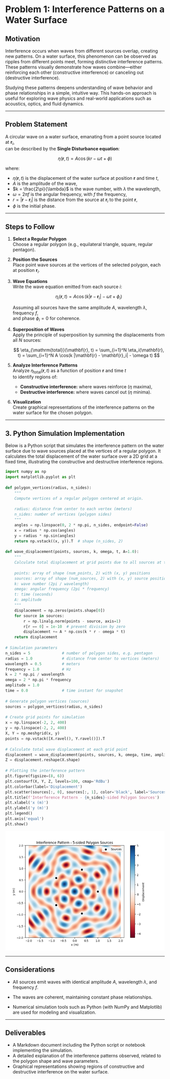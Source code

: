 # Problem 1: Interference Patterns on a Water Surface

## Motivation

Interference occurs when waves from different sources overlap, creating new patterns. On a water surface, this phenomenon can be observed as ripples from different points meet, forming distinctive interference patterns. These patterns visually demonstrate how waves combine—either reinforcing each other (constructive interference) or canceling out (destructive interference).

Studying these patterns deepens understanding of wave behavior and phase relationships in a simple, intuitive way. This hands-on approach is useful for exploring wave physics and real-world applications such as acoustics, optics, and fluid dynamics.

---

## Problem Statement

A circular wave on a water surface, emanating from a point source located at $\mathbf{r}_i$,  
can be described by the **Single Disturbance equation**:

$$
\eta(\mathbf{r}, t) = A \cos(k r - \omega t + \phi)
$$

where:  
- $\eta(\mathbf{r}, t)$ is the displacement of the water surface at position $\mathbf{r}$ and time $t$,  
- $A$ is the amplitude of the wave,  
- $k = \frac{2\pi}{\lambda}$ is the wave number, with $\lambda$ the wavelength,  
- $\omega = 2 \pi f$ is the angular frequency, with $f$ the frequency,  
- $r = |\mathbf{r} - \mathbf{r}_i|$ is the distance from the source at $\mathbf{r}_i$ to the point $\mathbf{r}$,  
- $\phi$ is the initial phase.

---

## Steps to Follow

1. **Select a Regular Polygon**  
   Choose a regular polygon (e.g., equilateral triangle, square, regular pentagon).

2. **Position the Sources**  
   Place point wave sources at the vertices of the selected polygon, each at position $\mathbf{r}_i$.

3. **Wave Equations**  
   Write the wave equation emitted from each source $i$:

   $$
   \eta_i(\mathbf{r}, t) = A \cos(k |\mathbf{r} - \mathbf{r}_i| - \omega t + \phi_i)
   $$

   Assuming all sources have the same amplitude $A$, wavelength $\lambda$, frequency $f$,  
   and phase $\phi_i = 0$ for coherence.

4. **Superposition of Waves**  
   Apply the principle of superposition by summing the displacements from all $N$ sources:

   $$
   \eta_{\mathrm{total}}(\mathbf{r}, t) = \sum_{i=1}^N \eta_i(\mathbf{r}, t) = \sum_{i=1}^N A \cos(k |\mathbf{r} - \mathbf{r}_i| - \omega t)
   $$

5. **Analyze Interference Patterns**  
   Analyze $\eta_{\mathrm{total}}(\mathbf{r}, t)$ as a function of position $\mathbf{r}$ and time $t$  
   to identify regions of:

   - **Constructive interference:** where waves reinforce ($\eta$ maxima),  
   - **Destructive interference:** where waves cancel out ($\eta$ minima).

6. **Visualization**  
   Create graphical representations of the interference patterns on the water surface for the chosen polygon.

---


## 3. Python Simulation Implementation

Below is a Python script that simulates the interference pattern on the water surface due to wave sources placed at the vertices of a regular polygon. It calculates the total displacement of the water surface over a 2D grid at a fixed time, illustrating the constructive and destructive interference regions.

```python
import numpy as np
import matplotlib.pyplot as plt

def polygon_vertices(radius, n_sides):
    """
    Compute vertices of a regular polygon centered at origin.
    
    radius: distance from center to each vertex (meters)
    n_sides: number of vertices (polygon sides)
    """
    angles = np.linspace(0, 2 * np.pi, n_sides, endpoint=False)
    x = radius * np.cos(angles)
    y = radius * np.sin(angles)
    return np.vstack((x, y)).T  # shape (n_sides, 2)

def wave_displacement(points, sources, k, omega, t, A=1.0):
    """
    Calculate total displacement at grid points due to all sources at time t.
    
    points: array of shape (num_points, 2) with (x, y) positions
    sources: array of shape (num_sources, 2) with (x, y) source positions
    k: wave number (2pi / wavelength)
    omega: angular frequency (2pi * frequency)
    t: time (seconds)
    A: amplitude
    """
    displacement = np.zeros(points.shape[0])
    for source in sources:
        r = np.linalg.norm(points - source, axis=1)
        r[r == 0] = 1e-10  # prevent division by zero
        displacement += A * np.cos(k * r - omega * t)
    return displacement

# Simulation parameters
n_sides = 5              # number of polygon sides, e.g. pentagon
radius = 1.0             # distance from center to vertices (meters)
wavelength = 0.5         # meters
frequency = 1.0          # Hz
k = 2 * np.pi / wavelength
omega = 2 * np.pi * frequency
amplitude = 1.0
time = 0.0               # time instant for snapshot

# Generate polygon vertices (sources)
sources = polygon_vertices(radius, n_sides)

# Create grid points for simulation
x = np.linspace(-2, 2, 400)
y = np.linspace(-2, 2, 400)
X, Y = np.meshgrid(x, y)
points = np.vstack([X.ravel(), Y.ravel()]).T

# Calculate total wave displacement at each grid point
displacement = wave_displacement(points, sources, k, omega, time, amplitude)
Z = displacement.reshape(X.shape)

# Plotting the interference pattern
plt.figure(figsize=(8, 6))
plt.contourf(X, Y, Z, levels=100, cmap='RdBu')
plt.colorbar(label='Displacement')
plt.scatter(sources[:, 0], sources[:, 1], color='black', label='Sources')
plt.title(f'Interference Pattern - {n_sides}-sided Polygon Sources')
plt.xlabel('x (m)')
plt.ylabel('y (m)')
plt.legend()
plt.axis('equal')
plt.show()
```
![alt text](Figure_1900.png)

---

## Considerations

- All sources emit waves with identical amplitude $A$, wavelength $\lambda$, and frequency $f$.


- The waves are coherent, maintaining constant phase relationships.  
- Numerical simulation tools such as Python (with NumPy and Matplotlib) are used for modeling and visualization.  

---

## Deliverables

- A Markdown document including the Python script or notebook implementing the simulation.  
- A detailed explanation of the interference patterns observed, related to the polygon shape and wave parameters.  
- Graphical representations showing regions of constructive and destructive interference on the water surface.
